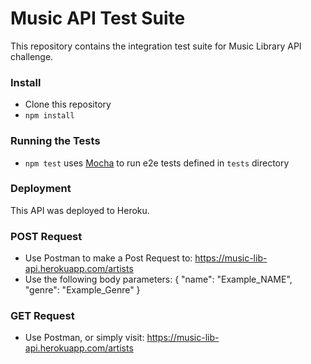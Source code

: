 # Music API Test Suite

This repository contains the integration test suite for Music Library API challenge.

### Install
- Clone this repository
- `npm install`

### Running the Tests
- `npm test` uses [Mocha](https://mochajs.org) to run e2e tests defined in `tests` directory

### Deployment 
This API was deployed to Heroku. 

### POST Request
- Use Postman to make a Post Request to: https://music-lib-api.herokuapp.com/artists
- Use the following body parameters:
{
    "name": "Example_NAME",
    "genre": "Example_Genre"
}

### GET Request
- Use Postman, or simply visit: https://music-lib-api.herokuapp.com/artists


